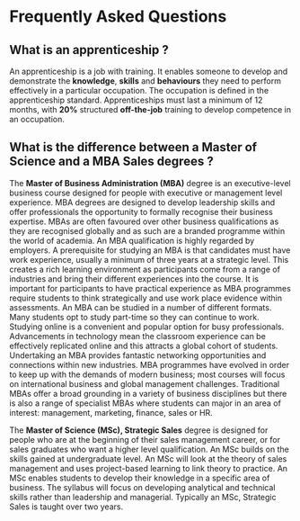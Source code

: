 # Frequently Asked Questions

## What is an apprenticeship ?
An apprenticeship is a job with training. It enables someone to develop and demonstrate the **knowledge**, **skills** and **behaviours** they need to perform effectively in a particular occupation. The occupation is defined in the apprenticeship standard. Apprenticeships must last a minimum of 12 months, with **20%** structured **off-the-job** training to develop competence in an occupation.

## What is the difference between a Master of Science and a MBA Sales degrees ?
The **Master of Business Administration (MBA)** degree is an executive-level business course designed for people with executive or management level experience. MBA degrees are designed to develop leadership skills and offer professionals the opportunity to formally recognise their business expertise. MBAs are often favoured over other business qualifications as they are recognised globally and as such are a branded programme within the world of academia. An MBA qualification is highly regarded by employers. A prerequisite for studying an MBA is that candidates must have work experience, usually a minimum of three years at a strategic level. This creates a rich learning environment as participants come from a range of industries and bring their different experiences into the course. It is important for participants to have practical experience as MBA programmes require students to think strategically and use work place evidence within assessments. An MBA can be studied in a number of different formats. Many students opt to study part-time so they can continue to work. Studying online is a convenient and popular option for busy professionals. Advancements in technology mean the classroom experience can be effectively replicated online and this attracts a global cohort of students. Undertaking an MBA provides fantastic networking opportunities and connections within new industries. MBA programmes have evolved in order to keep up with the demands of modern business; most courses will focus on international business and global management challenges. Traditional MBAs offer a broad grounding in a variety of business disciplines but there is also a range of specialist MBAs where students can major in an area of interest: management, marketing, finance, sales or HR.

The **Master of Science (MSc), Strategic Sales** degree is designed for people who are at the beginning of their sales management career, or for sales graduates who want a higher level qualification. An MSc builds on the skills gained at undergraduate level. An MSc will look at the theory of sales management and uses project-based learning to link theory to practice. An MSc enables students to develop their knowledge in a specific area of business. The syllabus will focus on developing analytical and technical skills rather than leadership and managerial. Typically an MSc, Strategic Sales is taught over two years.

